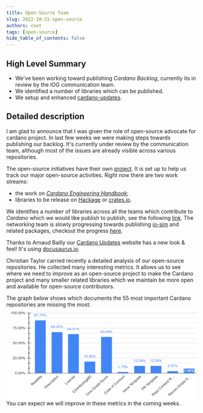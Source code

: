 ```yaml
---
title: Open-Source Team
slug: 2022-10-31-open-source
authors: coot
tags: [open-source]
hide_table_of_contents: false
---
```


## High Level Summary

* We've been working toward publishing _Cardano Backlog_, currently its in
  review by the IOG communication team.
* We identified a number of libraries which can be published.
* We setup and enhanced [cardano-updates][cardano-updates].

## Detailed description

I am glad to announce that I was given the role of open-source advocate for
cardano project.  In last few weeks we were making steps towards publishing our
backlog.  It's currently under review by the communication team, although most
of the issues are already visible across various repositories.

The open-source initiatives have their own
[project](https://github.com/orgs/input-output-hk/projects/60).  It is set up
to help us track our major open-source activities.  Right now there are two
work streams:

* the work on [_Cardano Engineering Handbook_][ceh];
* libraries to be release on [Hackage][Hackage] or [crates.io][crates.io].

We identifies a number of libraries across all the teams which contribute to
_Cardano_ which we would like publish to publish, see the following
[link][publish-on-hackage].  The networking team is slowly progressing towards
publishing [io-sim][io-sim] and related packages, checkout the progress
[here](https://github.com/orgs/input-output-hk/projects/19/views/24).

Thanks to Arnaud Bailly our [Cardano Updates][cardano-updates] website has
a new look & feel!  It's using [docusaurus.io][docusaurus].


Christian Taylor carried recently a detailed analysis of our open-source
repositories.  He collected many interesting metrics.  It allows us to see
where we need to improve as an open-source project to make the Cardano project
and many smaller related libraries which we maintain be more open and available
for open-source contributors.

The graph below shows which documents the 55 most important Cardano
repositories are missing the most:
![Documentation Adoption](../static/img/doc-adoption.png)
You can expect we will improve in these metrics in the coming weeks.


[Hackage]: https://hackage.haskell.org/
[crates.io]: https://crates.io
[publish-on-hackage]: https://github.com/orgs/input-output-hk/projects/60/views/3
[io-sim]: https://github.com/input-output-hk/io-sim
[ceh]: https://input-output-hk.github.io/cardano-engineering-handbook/
[cardano-updates]: https://input-output-hk.github.io/cardano-updates
[docusaurus]: https://docusaurus.io
